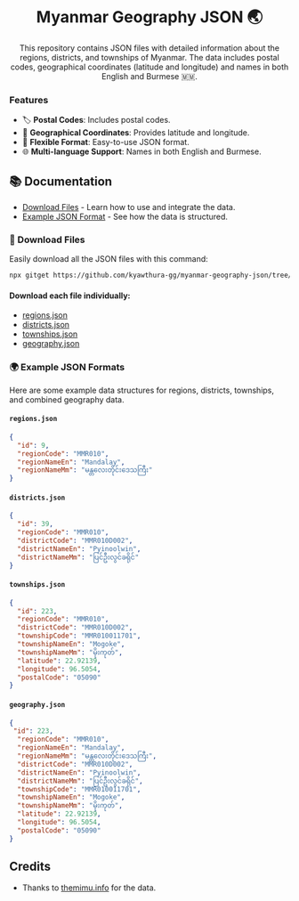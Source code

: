 <div align="center">
  <img src="https://github.com/user-attachments/assets/e06e79b1-0a92-44a6-a2d3-63d7bcc53159" alt="">
</div>

<h1 align="center">Myanmar Geography JSON 🌏</h1>

<p align="center">
  This repository contains JSON files with detailed information about the regions, districts, and townships of Myanmar. The data includes postal codes, geographical coordinates (latitude and longitude) and names in both English and Burmese 🇲🇲.
</p>

### Features

- 🏷️ **Postal Codes**: Includes postal codes.
- 📍 **Geographical Coordinates**: Provides latitude and longitude.
- 🧩 **Flexible Format**: Easy-to-use JSON format.
- 🌐 **Multi-language Support**: Names in both English and Burmese.

## 📚 Documentation

- [Download Files](#🚀-download-files) - Learn how to use and integrate the data.
- [Example JSON Format](#🌍-example-json-formats) - See how the data is structured.

### 🚀 Download Files

Easily download all the JSON files with this command:

```bash
npx gitget https://github.com/kyawthura-gg/myanmar-geography-json/tree/main/data
```

#### Download each file individually:
- [regions.json](https://raw.githubusercontent.com/kyawthura-gg/myanmar-geography-json/main/data/regions.json)
- [districts.json](https://raw.githubusercontent.com/kyawthura-gg/myanmar-geography-json/main/data/districts.json)
- [townships.json](https://raw.githubusercontent.com/kyawthura-gg/myanmar-geography-json/main/data/townships.json)
- [geography.json](https://raw.githubusercontent.com/kyawthura-gg/myanmar-geography-json/main/data/geography.json)

### 🌍 Example JSON Formats

Here are some example data structures for regions, districts, townships, and combined geography data.

#### `regions.json`

```json
{
  "id": 9,
  "regionCode": "MMR010",
  "regionNameEn": "Mandalay",
  "regionNameMm": "မန္တလေးတိုင်းဒေသကြီး"
}
```

#### `districts.json`

```json
{
  "id": 39,
  "regionCode": "MMR010",
  "districtCode": "MMR010D002",
  "districtNameEn": "Pyinoolwin",
  "districtNameMm": "ပြင်ဦးလွင်ခရိုင်"
}
```

#### `townships.json`

```json
{
  "id": 223,
  "regionCode": "MMR010",
  "districtCode": "MMR010D002",
  "townshipCode": "MMR010011701",
  "townshipNameEn": "Mogoke",
  "townshipNameMm": "မိုးကုတ်",
  "latitude": 22.92139,
  "longitude": 96.5054,
  "postalCode": "05090"
}
```

#### `geography.json`

```json
{
 "id": 223,
  "regionCode": "MMR010",
  "regionNameEn": "Mandalay",
  "regionNameMm": "မန္တလေးတိုင်းဒေသကြီး",
  "districtCode": "MMR010D002",
  "districtNameEn": "Pyinoolwin",
  "districtNameMm": "ပြင်ဦးလွင်ခရိုင်",
  "townshipCode": "MMR010011701",
  "townshipNameEn": "Mogoke",
  "townshipNameMm": "မိုးကုတ်",
  "latitude": 22.92139,
  "longitude": 96.5054,
  "postalCode": "05090"
}
```

## Credits

- Thanks to [themimu.info](https://www.themimu.info/) for the data.
